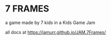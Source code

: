 # 7 FRAMES
a game made by 7 kids in a Kids Game Jam

all docs at https://jamurr.github.io/JAM.7Frames/
